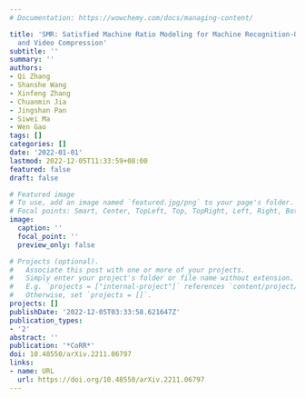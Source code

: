 ```yaml
---
# Documentation: https://wowchemy.com/docs/managing-content/

title: 'SMR: Satisfied Machine Ratio Modeling for Machine Recognition-Oriented Image
  and Video Compression'
subtitle: ''
summary: ''
authors:
- Qi Zhang
- Shanshe Wang
- Xinfeng Zhang
- Chuanmin Jia
- Jingshan Pan
- Siwei Ma
- Wen Gao
tags: []
categories: []
date: '2022-01-01'
lastmod: 2022-12-05T11:33:59+08:00
featured: false
draft: false

# Featured image
# To use, add an image named `featured.jpg/png` to your page's folder.
# Focal points: Smart, Center, TopLeft, Top, TopRight, Left, Right, BottomLeft, Bottom, BottomRight.
image:
  caption: ''
  focal_point: ''
  preview_only: false

# Projects (optional).
#   Associate this post with one or more of your projects.
#   Simply enter your project's folder or file name without extension.
#   E.g. `projects = ["internal-project"]` references `content/project/deep-learning/index.md`.
#   Otherwise, set `projects = []`.
projects: []
publishDate: '2022-12-05T03:33:58.621647Z'
publication_types:
- '2'
abstract: ''
publication: '*CoRR*'
doi: 10.48550/arXiv.2211.06797
links:
- name: URL
  url: https://doi.org/10.48550/arXiv.2211.06797
---
```


